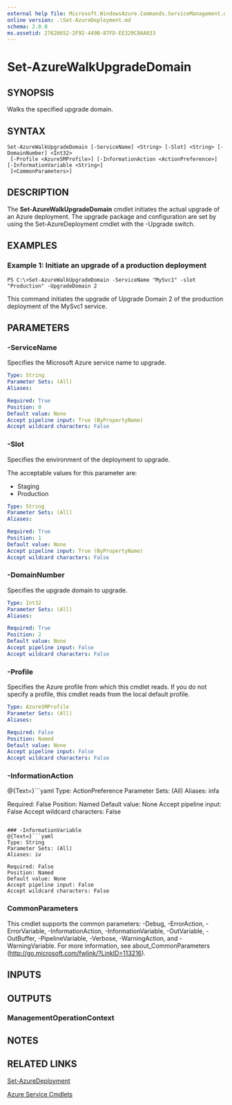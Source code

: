 ```yaml
---
external help file: Microsoft.WindowsAzure.Commands.ServiceManagement.dll-Help.xml
online version: .\Set-AzureDeployment.md
schema: 2.0.0
ms.assetid: 27620652-2F92-449B-87FD-EE329C8AA033
---
```


# Set-AzureWalkUpgradeDomain

## SYNOPSIS
Walks the specified upgrade domain.

## SYNTAX

```
Set-AzureWalkUpgradeDomain [-ServiceName] <String> [-Slot] <String> [-DomainNumber] <Int32>
 [-Profile <AzureSMProfile>] [-InformationAction <ActionPreference>] [-InformationVariable <String>]
 [<CommonParameters>]
```

## DESCRIPTION
The **Set-AzureWalkUpgradeDomain** cmdlet initiates the actual upgrade of an Azure deployment.
The upgrade package and configuration are set by using the Set-AzureDeployment cmdlet with the -Upgrade switch.

## EXAMPLES

### Example 1: Initiate an upgrade of a production deployment
```
PS C:\>Set-AzureWalkUpgradeDomain -ServiceName "MySvc1" -slot "Production" -UpgradeDomain 2
```

This command initiates the upgrade of Upgrade Domain 2 of the production deployment of the MySvc1 service.

## PARAMETERS

### -ServiceName
Specifies the Microsoft Azure service name to upgrade.

```yaml
Type: String
Parameter Sets: (All)
Aliases: 

Required: True
Position: 0
Default value: None
Accept pipeline input: True (ByPropertyName)
Accept wildcard characters: False
```

### -Slot
Specifies the environment of the deployment to upgrade.

The acceptable values for this parameter are:

- Staging
- Production

```yaml
Type: String
Parameter Sets: (All)
Aliases: 

Required: True
Position: 1
Default value: None
Accept pipeline input: True (ByPropertyName)
Accept wildcard characters: False
```

### -DomainNumber
Specifies the upgrade domain to upgrade.

```yaml
Type: Int32
Parameter Sets: (All)
Aliases: 

Required: True
Position: 2
Default value: None
Accept pipeline input: False
Accept wildcard characters: False
```

### -Profile
Specifies the Azure profile from which this cmdlet reads.
If you do not specify a profile, this cmdlet reads from the local default profile.

```yaml
Type: AzureSMProfile
Parameter Sets: (All)
Aliases: 

Required: False
Position: Named
Default value: None
Accept pipeline input: False
Accept wildcard characters: False
```

### -InformationAction
@{Text=}```yaml
Type: ActionPreference
Parameter Sets: (All)
Aliases: infa

Required: False
Position: Named
Default value: None
Accept pipeline input: False
Accept wildcard characters: False
```

### -InformationVariable
@{Text=}```yaml
Type: String
Parameter Sets: (All)
Aliases: iv

Required: False
Position: Named
Default value: None
Accept pipeline input: False
Accept wildcard characters: False
```

### CommonParameters
This cmdlet supports the common parameters: -Debug, -ErrorAction, -ErrorVariable, -InformationAction, -InformationVariable, -OutVariable, -OutBuffer, -PipelineVariable, -Verbose, -WarningAction, and -WarningVariable. For more information, see about_CommonParameters (http://go.microsoft.com/fwlink/?LinkID=113216).

## INPUTS

## OUTPUTS

### ManagementOperationContext

## NOTES

## RELATED LINKS

[Set-AzureDeployment](.\Set-AzureDeployment.md)

[Azure Service Cmdlets](.\Azure.Service.md)


